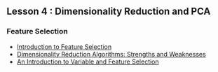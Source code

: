 
## Lesson 4 : Dimensionality Reduction and PCA
### Feature Selection
- [Introduction to Feature Selection ](https://www.analyticsvidhya.com/blog/2016/12/introduction-to-feature-selection-methods-with-an-example-or-how-to-select-the-right-variables/)
- [Dimensionality Reduction Algorithms: Strengths and Weaknesses](https://elitedatascience.com/dimensionality-reduction-algorithms)
- [An Introduction to Variable and Feature Selection](http://www.ai.mit.edu/projects/jmlr/papers/volume3/guyon03a/source/old/guyon03a.pdf)
